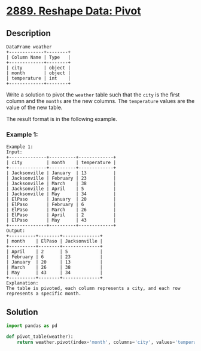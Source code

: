 # [2889. Reshape Data: Pivot](https://leetcode.com/problems/reshape-data-pivot/description/?envType=study-plan-v2&envId=introduction-to-pandas&lang=pythondata)

## Description

```
DataFrame weather
+-------------+--------+
| Column Name | Type   |
+-------------+--------+
| city        | object |
| month       | object |
| temperature | int    |
+-------------+--------+
```

Write a solution to pivot the `weather` table such that the `city` is the first column and the `months` are the new columns. The `temperature` values are the value of the new table.

The result format is in the following example.

### Example 1:

```
Example 1:
Input:
+--------------+----------+-------------+
| city         | month    | temperature |
+--------------+----------+-------------+
| Jacksonville | January  | 13          |
| Jacksonville | February | 23          |
| Jacksonville | March    | 38          |
| Jacksonville | April    | 5           |
| Jacksonville | May      | 34          |
| ElPaso       | January  | 20          |
| ElPaso       | February | 6           |
| ElPaso       | March    | 26          |
| ElPaso       | April    | 2           |
| ElPaso       | May      | 43          |
+--------------+----------+-------------+
Output:
+----------+--------+--------------+
| month    | ElPaso | Jacksonville |
+----------+--------+--------------+
| April    | 2      | 5            |
| February | 6      | 23           |
| January  | 20     | 13           |
| March    | 26     | 38           |
| May      | 43     | 34           |
+----------+--------+--------------+
Explanation:
The table is pivoted, each column represents a city, and each row represents a specific month.
```


## Solution

```python
import pandas as pd

def pivot_table(weather):
    return weather.pivot(index='month', columns='city', values='temperature')

```